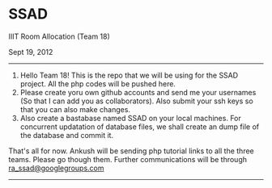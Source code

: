 SSAD
====

IIIT Room Allocation (Team 18)

Sept 19, 2012

---------------------------------------------------------------------------

1. Hello Team 18! This is the repo that we will be using for the SSAD project. All the php codes will be pushed here. 
2. Please create yoru own github accounts and send me your usernames (So that I can add you as collaborators). 
   Also submit your ssh keys so that you can also make changes.
3. Also create a bastabase named SSAD on your local machines. For concurrent updatation of database files, we shall 
   create an dump file of the database and commit it.

That's all for now. Ankush will be sending php tutorial links to all the three teams. Please go though them.
Further communications will be through ra_ssad@googlegroups.com

---------------------------------------------------------------------------
